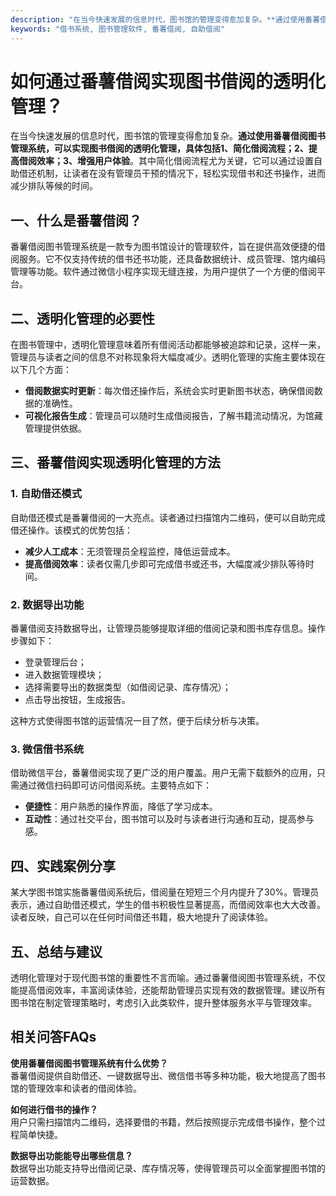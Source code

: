 ```yaml
---
description: "在当今快速发展的信息时代，图书馆的管理变得愈加复杂。**通过使用番薯借阅图书管理系统，可以实现图书借阅的透明化管理，具体包括1、简化借阅流程；2、提高借阅效率；3、增强用户体验**。其中简化借阅流程尤为关键，它可以通过设置自助借还机制，让读者在没有管理员干预的情况下，轻松实现借书和还书操作，进而减少排队等候的时间。"
keywords: "借书系统, 图书管理软件, 番薯借阅, 自助借阅"
---
```

# 如何通过番薯借阅实现图书借阅的透明化管理？

在当今快速发展的信息时代，图书馆的管理变得愈加复杂。**通过使用番薯借阅图书管理系统，可以实现图书借阅的透明化管理，具体包括1、简化借阅流程；2、提高借阅效率；3、增强用户体验**。其中简化借阅流程尤为关键，它可以通过设置自助借还机制，让读者在没有管理员干预的情况下，轻松实现借书和还书操作，进而减少排队等候的时间。

## 一、什么是番薯借阅？

番薯借阅图书管理系统是一款专为图书馆设计的管理软件，旨在提供高效便捷的借阅服务。它不仅支持传统的借书还书功能，还具备数据统计、成员管理、馆内编码管理等功能。软件通过微信小程序实现无缝连接，为用户提供了一个方便的借阅平台。

## 二、透明化管理的必要性

在图书管理中，透明化管理意味着所有借阅活动都能够被追踪和记录，这样一来，管理员与读者之间的信息不对称现象将大幅度减少。透明化管理的实施主要体现在以下几个方面：

- **借阅数据实时更新**：每次借还操作后，系统会实时更新图书状态，确保借阅数据的准确性。
- **可视化报告生成**：管理员可以随时生成借阅报告，了解书籍流动情况，为馆藏管理提供依据。

## 三、番薯借阅实现透明化管理的方法

### 1. 自助借还模式

自助借还模式是番薯借阅的一大亮点。读者通过扫描馆内二维码，便可以自助完成借还操作。该模式的优势包括：

- **减少人工成本**：无须管理员全程监控，降低运营成本。
- **提高借阅效率**：读者仅需几步即可完成借书或还书，大幅度减少排队等待时间。

### 2. 数据导出功能

番薯借阅支持数据导出，让管理员能够提取详细的借阅记录和图书库存信息。操作步骤如下：

- 登录管理后台；
- 进入数据管理模块；
- 选择需要导出的数据类型（如借阅记录、库存情况）；
- 点击导出按钮，生成报告。

这种方式使得图书馆的运营情况一目了然，便于后续分析与决策。

### 3. 微信借书系统

借助微信平台，番薯借阅实现了更广泛的用户覆盖。用户无需下载额外的应用，只需通过微信扫码即可访问借阅系统。主要特点如下：

- **便捷性**：用户熟悉的操作界面，降低了学习成本。
- **互动性**：通过社交平台，图书馆可以及时与读者进行沟通和互动，提高参与感。

## 四、实践案例分享

某大学图书馆实施番薯借阅系统后，借阅量在短短三个月内提升了30%。管理员表示，通过自助借还模式，学生的借书积极性显著提高，而借阅效率也大大改善。读者反映，自己可以在任何时间借还书籍，极大地提升了阅读体验。

## 五、总结与建议

透明化管理对于现代图书馆的重要性不言而喻。通过番薯借阅图书管理系统，不仅能提高借阅效率，丰富阅读体验，还能帮助管理员实现有效的数据管理。建议所有图书馆在制定管理策略时，考虑引入此类软件，提升整体服务水平与管理效率。

## 相关问答FAQs

**使用番薯借阅图书管理系统有什么优势？**  
番薯借阅提供自助借还、一键数据导出、微信借书等多种功能，极大地提高了图书馆的管理效率和读者的借阅体验。

**如何进行借书的操作？**  
用户只需扫描馆内二维码，选择要借的书籍，然后按照提示完成借书操作，整个过程简单快捷。

**数据导出功能能导出哪些信息？**  
数据导出功能支持导出借阅记录、库存情况等，使得管理员可以全面掌握图书馆的运营数据。
